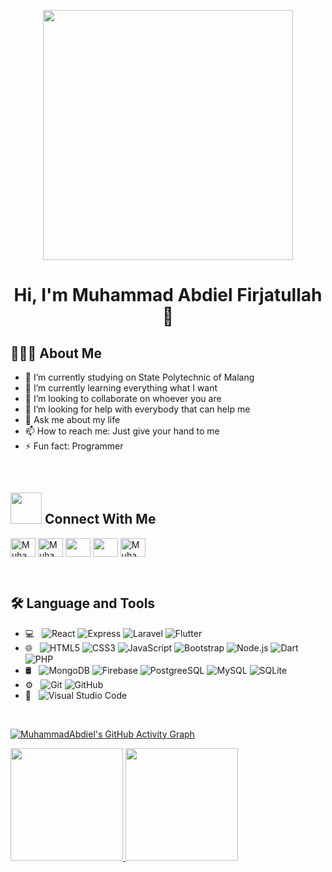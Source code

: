 <p align="center">
    <img src="https://camo.githubusercontent.com/3b7c592ede97b6138ffd4b1cc1541c2f3b11fd39/687474703a2f2f33312e6d656469612e74756d626c722e636f6d2f31376665613932306666333665663466356238373764353231366137616164392f74756d626c725f6d6f39786a65387a5a34317163626975666f315f313238302e676966" width="400">
</p>

<h1 align="center">Hi, I'm Muhammad Abdiel Firjatullah 👋</h1>

## 👨🏻‍💻 About Me

- 🔭 I’m currently studying on State Polytechnic of Malang
- 🌱 I’m currently learning everything what I want
- 👯 I’m looking to collaborate on whoever you are
- 🤔 I’m looking for help with everybody that can help me
- 💬 Ask me about my life
- 📫 How to reach me: Just give your hand to me
- ⚡ Fun fact: Programmer

<br>

## <img src='https://raw.githubusercontent.com/ShahriarShafin/ShahriarShafin/main/Assets/handshake.gif' width="50"> Connect With Me

<p align="left">
<a href="https://www.linkedin.com/in/muhammad-abdiel-firjatullah-19a1a7206/" target="blank"><img align="center" src="https://raw.githubusercontent.com/rahuldkjain/github-profile-readme-generator/master/src/images/icons/Social/linked-in-alt.svg" alt="Muhammad Abdiel Firjatullah" height="30" width="40" /></a>
<a href="https://www.facebook.com/muhammadabdielfirjatullah" target="blank"><img align="center" src="https://raw.githubusercontent.com/rahuldkjain/github-profile-readme-generator/master/src/images/icons/Social/facebook-alt.svg" alt="Muhammad Abdiel Firjatullah" height="30" width="40" /></a>
<a href = 'https://www.github.com/MuhammadAbdiel'> <img height="30" width="40" align= 'center' src="https://raw.githubusercontent.com/rahulbanerjee26/githubAboutMeGenerator/main/icons/github.svg"/></a>
<a href = 'https://my-portfolio-w3b.netlify.app/'> <img height="30" width="40" align= 'center' src="https://raw.githubusercontent.com/rahulbanerjee26/githubAboutMeGenerator/main/icons/portfolio.png"/></a> 
<a href="https://instagram.com/abdielfirdie" target="blank"><img align="center" src="https://raw.githubusercontent.com/rahuldkjain/github-profile-readme-generator/master/src/images/icons/Social/instagram.svg" alt="Muhammad Abdiel Firjatullah" height="30" width="40" /></a>
</p>
<br>

## 🛠 Language and Tools

- 💻 &nbsp;
  ![React](https://img.shields.io/badge/-React-333333?style=flat&logo=React)
  ![Express](https://img.shields.io/badge/-Express-333333?style=flat&logo=express)
  <!-- ![Vue](https://img.shields.io/badge/-Vue-333333?style=flat&logo=Vue.js) -->
  ![Laravel](https://img.shields.io/badge/-Laravel-333333?style=flat&logo=Laravel&logoColor=ff2e2e)
  ![Flutter](https://img.shields.io/badge/-Flutter-333333?style=flat&logo=Flutter&logoColor=2e82ff)
- 🌐 &nbsp;
  ![HTML5](https://img.shields.io/badge/-HTML5-333333?style=flat&logo=HTML5)
  ![CSS3](https://img.shields.io/badge/-CSS-333333?style=flat&logo=CSS3&logoColor=1572B6)
  ![JavaScript](https://img.shields.io/badge/-JavaScript-333333?style=flat&logo=javascript)
  ![Bootstrap](https://img.shields.io/badge/-Bootstrap-333333?style=flat&logo=bootstrap&logoColor=563D7C)
  ![Node.js](https://img.shields.io/badge/-Node.js-333333?style=flat&logo=node.js)
  ![Dart](https://img.shields.io/badge/-Dart-333333?style=flat&logo=dart&logoColor=2e82ff)
  ![PHP](https://img.shields.io/badge/-PHP-333333?style=flat&logo=PHP)
  <!-- ![Tailwind](https://img.shields.io/badge/-Tailwind-333333?style=flat&logo=tailwindcss&) -->
- 🛢 &nbsp;
  ![MongoDB](https://img.shields.io/badge/-MongoDB-333333?style=flat&logo=mongodb)
  ![Firebase](https://img.shields.io/badge/-Firebase-333333?style=flat&logo=firebase)
  ![PostgreeSQL](https://img.shields.io/badge/-PostgreSQL-333333?style=flat&logo=postgresql&logoColor=2e82ff)
  ![MySQL](https://img.shields.io/badge/-MySQL-333333?style=flat&logo=mysql)
  ![SQLite](https://img.shields.io/badge/-SQLite-333333?style=flat&logo=sqlite)
- ⚙️ &nbsp;
  ![Git](https://img.shields.io/badge/-Git-333333?style=flat&logo=git)
  ![GitHub](https://img.shields.io/badge/-GitHub-333333?style=flat&logo=github)
- 🔧 &nbsp;
  ![Visual Studio Code](https://img.shields.io/badge/-Visual%20Studio%20Code-333333?style=flat&logo=visual-studio-code&logoColor=007ACC)

<br/>

[![MuhammadAbdiel's GitHub Activity Graph](https://github-readme-activity-graph.vercel.app/graph?username=MuhammadAbdiel&theme=shades-of-purple)](https://git.io/praveenscience)

<a href="https://github.com/MuhammadAbdiel">
  <img height="180em" src="https://github-readme-stats.vercel.app/api?username=MuhammadAbdiel&theme=shades-of-purple&show_icons=true" />
  <img height="180em" src="https://github-readme-stats.vercel.app/api/top-langs/?username=MuhammadAbdiel&theme=shades-of-purple&layout=compact" />
</a>
